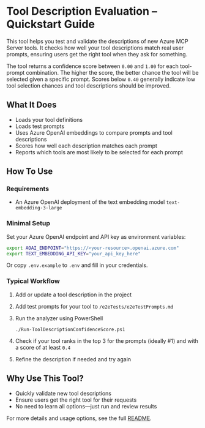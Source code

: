 # Tool Description Evaluation – Quickstart Guide

This tool helps you test and validate the descriptions of new Azure MCP Server tools. It checks how well your tool descriptions match real user prompts, ensuring users get the right tool when they ask for something.

The tool returns a confidence score between `0.00` and `1.00` for each tool-prompt combination. The higher the score, the better chance the tool will be selected given a specific prompt. Scores below `0.40` generally indicate low tool selection chances and tool descriptions should be improved.

## What It Does

- Loads your tool definitions
- Loads test prompts
- Uses Azure OpenAI embeddings to compare prompts and tool descriptions
- Scores how well each description matches each prompt
- Reports which tools are most likely to be selected for each prompt

## How To Use

### Requirements

- An Azure OpenAI deployment of the text embedding model `text-embedding-3-large`

### Minimal Setup

Set your Azure OpenAI endpoint and API key as environment variables:

```bash
export AOAI_ENDPOINT="https://<your-resource>.openai.azure.com"
export TEXT_EMBEDDING_API_KEY="your_api_key_here"
```

Or copy `.env.example` to `.env` and fill in your credentials.

### Typical Workflow

1. Add or update a tool description in the project
2. Add test prompts for your tool to `/e2eTests/e2eTestPrompts.md`
3. Run the analyzer using PowerShell

    ```pwsh
    ./Run-ToolDescriptionConfidenceScore.ps1
    ```

4. Check if your tool ranks in the top 3 for the prompts (ideally #1) and with a score of at least `0.4`
5. Refine the description if needed and try again

## Why Use This Tool?

- Quickly validate new tool descriptions
- Ensure users get the right tool for their requests
- No need to learn all options—just run and review results

For more details and usage options, see the full [README](https://github.com/Azure/azure-mcp/blob/main/eng/tools/ToolDescriptionConfidenceScore/README.md).
